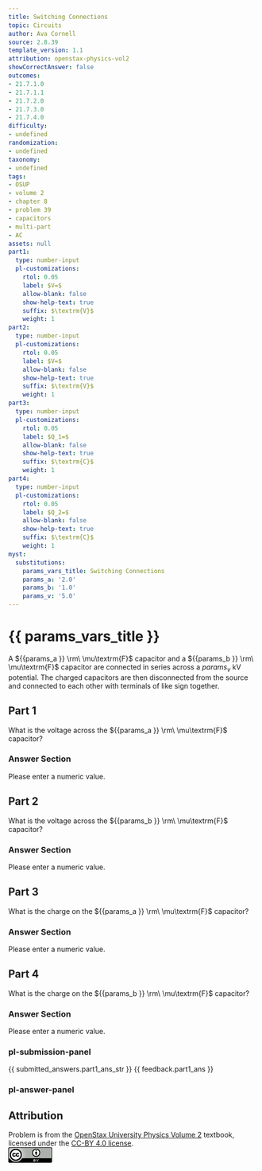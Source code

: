 ```yaml
---
title: Switching Connections
topic: Circuits
author: Ava Cornell
source: 2.8.39
template_version: 1.1
attribution: openstax-physics-vol2
showCorrectAnswer: false
outcomes:
- 21.7.1.0
- 21.7.1.1
- 21.7.2.0
- 21.7.3.0
- 21.7.4.0
difficulty:
- undefined
randomization:
- undefined
taxonomy:
- undefined
tags:
- OSUP
- volume 2
- chapter 8
- problem 39
- capacitors
- multi-part
- AC
assets: null
part1:
  type: number-input
  pl-customizations:
    rtol: 0.05
    label: $V=$
    allow-blank: false
    show-help-text: true
    suffix: $\textrm{V}$
    weight: 1
part2:
  type: number-input
  pl-customizations:
    rtol: 0.05
    label: $V=$
    allow-blank: false
    show-help-text: true
    suffix: $\textrm{V}$
    weight: 1
part3:
  type: number-input
  pl-customizations:
    rtol: 0.05
    label: $Q_1=$
    allow-blank: false
    show-help-text: true
    suffix: $\textrm{C}$
    weight: 1
part4:
  type: number-input
  pl-customizations:
    rtol: 0.05
    label: $Q_2=$
    allow-blank: false
    show-help-text: true
    suffix: $\textrm{C}$
    weight: 1
myst:
  substitutions:
    params_vars_title: Switching Connections
    params_a: '2.0'
    params_b: '1.0'
    params_v: '5.0'
---
```

# {{ params_vars_title }}
A ${{params_a }} \rm\ \mu\textrm{F}$ capacitor and a ${{params_b }} \rm\ \mu\textrm{F}$ capacitor are connected in series across a ${{params_v }} \textrm{ kV}$ potential. The charged capacitors are then disconnected from the source and connected to each other with terminals of like sign together.

## Part 1

What is the voltage across the ${{params_a }} \rm\ \mu\textrm{F}$ capacitor?

### Answer Section

Please enter a numeric value.

## Part 2

What is the voltage across the ${{params_b }} \rm\ \mu\textrm{F}$ capacitor?

### Answer Section

Please enter a numeric value.

## Part 3

What is the charge on the ${{params_a }} \rm\ \mu\textrm{F}$ capacitor?

### Answer Section

Please enter a numeric value.

## Part 4

What is the charge on the ${{params_b }} \rm\ \mu\textrm{F}$ capacitor?

### Answer Section

Please enter a numeric value.

### pl-submission-panel

{{ submitted_answers.part1_ans_str }}
{{ feedback.part1_ans }}

### pl-answer-panel

## Attribution

Problem is from the [OpenStax University Physics Volume 2](https://openstax.org/details/books/university-physics-volume-2) textbook, licensed under the [CC-BY 4.0 license](https://creativecommons.org/licenses/by/4.0/).<br>![Image representing the Creative Commons 4.0 BY license.](https://raw.githubusercontent.com/firasm/bits/master/by.png)